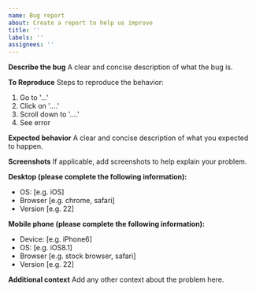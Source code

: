 ```yaml
---
name: Bug report
about: Create a report to help us improve
title: ''
labels: ''
assignees: ''
---
```


**Describe the bug**
A clear and concise description of what the bug is.

**To Reproduce**
Steps to reproduce the behavior:

1. Go to '...'
2. Click on '....'
3. Scroll down to '....'
4. See error

**Expected behavior**
A clear and concise description of what you expected to happen.

**Screenshots**
If applicable, add screenshots to help explain your problem.

**Desktop (please complete the following information):**
   - OS: \[e.g. iOS]
   - Browser \[e.g. chrome, safari]
   - Version \[e.g. 22]

**Mobile phone (please complete the following information):**
   - Device: \[e.g. iPhone6]
   - OS: \[e.g. iOS8.1]
   - Browser \[e.g. stock browser, safari]
   - Version \[e.g. 22]

**Additional context**
Add any other context about the problem here.
